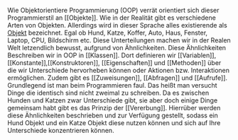 Wie Objektorientiere Programmierung (OOP) verrät orientiert sich dieser Programmierstil an [[Objekte]]. Wie in der Realität gibt es verschiedene Arten von Objekten. Allerdings wird in dieser Sprache alles existierende als [Objekt](Objekte.md) bezeichnet. Egal ob Hund, Katze, Koffer, Auto, Haus, Fenster, Laptop, CPU, Bildschirm etc.
Diese Unterteilungen machen wir in der Realen Welt letzendlich bewusst, aufgrund von Ähnlichkeiten. Diese Ähnlichkeiten Beschreiben wir in OOP in [[Klassen]]. Dort definieren wir [[Variablen]], [[Konstante]],[[Konstruktoren]], [[Eigenschaften]] und [[Methoden]] über die wir Unterschiede hervorheben können oder Aktionen bzw. Interaktionen ermöglichen. Zudem gibt es [[Zuweisungen]], [[Abfragen]] und [[Aufrufe]]. Grundlegend ist man beim Programmieren faul. Das heißt man versucht Dinge die identisch sind nicht zweimal zu schreiben. Da es zwischen Hunden und Katzen zwar Unterschiede gibt, sie aber doch einige Dinge gemeinsam habt gibt es das Prinzip der [[Vererbung]]. Hierrüber werden diese Ähnlichkeiten beschrieben und zur Verfügung gestellt, sodass ein Hund Objekt und ein Katze Objekt diese nutzen können und sich auf Ihre Unterschiede konzentrieren können. 